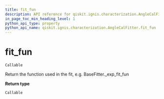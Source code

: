 ```yaml
---
title: fit_fun
description: API reference for qiskit.ignis.characterization.AngleCalFitter.fit_fun
in_page_toc_min_heading_level: 1
python_api_type: property
python_api_name: qiskit.ignis.characterization.AngleCalFitter.fit_fun
---
```


# fit\_fun

<span id="qiskit.ignis.characterization.AngleCalFitter.fit_fun" />

`Callable`

Return the function used in the fit, e.g. BaseFitter.\_exp\_fit\_fun

**Return type**

`Callable`

